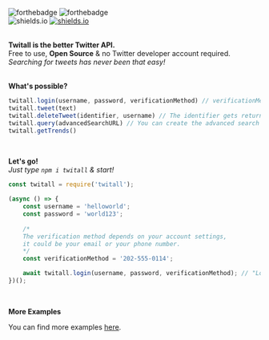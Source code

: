 ![forthebadge](https://forthebadge.com/images/badges/60-percent-of-the-time-works-every-time.svg)
![forthebadge](https://forthebadge.com/images/badges/built-with-love.svg)<br>
![shields.io](https://img.shields.io/github/languages/top/l2ig/Twitall.svg?style=for-the-badge)
[![shields.io](https://img.shields.io/badge/twitall-1.0.18-brightgreen.svg?style=for-the-badge)](https://www.npmjs.com/package/twitall)<br><br>

**Twitall is the better Twitter API.**<br>
Free to use, **Open Source** & no Twitter developer account required.<br>
_Searching for tweets has never been that easy!_
<br><br>

**What's possible?**
````javascript
twitall.login(username, password, verificationMethod) // verificationMethod is most likely the set phone number
twitall.tweet(text)
twitall.deleteTweet(identifier, username) // The identifier gets returned from the tweet function
twitall.query(advancedSearchURL) // You can create the advanced search url here: https://twitter.com/search-advanced
twitall.getTrends()
````
<br>

**Let's go!**<br>
_Just type `npm i twitall` & start!_
````javascript
const twitall = require('twitall');

(async () => {
    const username = 'helloworld';
    const password = 'world123';
    
    /*
    The verification method depends on your account settings,
    it could be your email or your phone number.
    */
    const verificationMethod = '202-555-0114';

    await twitall.login(username, password, verificationMethod); // "Logged in"
})();
````
<br>

**More Examples**

You can find more examples [here](https://github.com/l2ig/Twitall/tree/master/examples).
